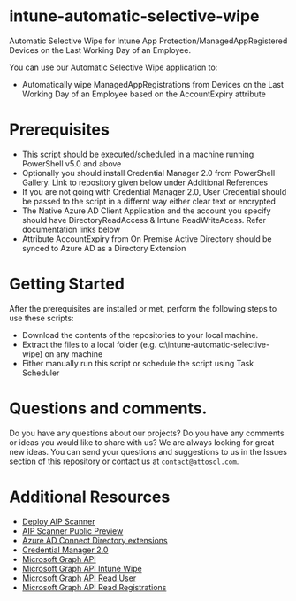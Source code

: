 # intune-automatic-selective-wipe

Automatic Selective Wipe for Intune App Protection/ManagedAppRegistered Devices on the Last Working Day of an Employee.

You can use our Automatic Selective Wipe application to:
* Automatically wipe ManagedAppRegistrations from Devices on the Last Working Day of an Employee based on the AccountExpiry attribute

# Prerequisites
* This script should be executed/scheduled in a machine running PowerShell v5.0 and above
* Optionally you should install Credential Manager 2.0 from PowerShell Gallery. Link to repository given below under Additional References
* If you are not going with Credential Manager 2.0, User Credential should be passed to the script in a differnt way either clear text or encrypted
* The Native Azure AD Client Application and the account you specify should have DirectoryReadAccess & Intune ReadWriteAcess. Refer documentation links below
* Attribute AccountExpiry from On Premise Active Directory should be synced to Azure AD as a Directory Extension

# Getting Started
After the prerequisites are installed or met, perform the following steps to use these scripts:
* Download the contents of the repositories to your local machine.
* Extract the files to a local folder (e.g. c:\intune-automatic-selective-wipe) on any machine
* Either manually run this script or schedule the script using Task Scheduler

# Questions and comments.
Do you have any questions about our projects? Do you have any comments or ideas you would like to share with us?
We are always looking for great new ideas. You can send your questions and suggestions to us in the Issues section of this repository or contact us at ``contact@attosol.com``.

# Additional Resources
* [Deploy AIP Scanner](https://docs.microsoft.com/en-us/azure/information-protection/deploy-use/deploy-aip-scanner)
* [AIP Scanner Public Preview](https://cloudblogs.microsoft.com/enterprisemobility/2017/10/25/azure-information-protection-scanner-in-public-preview/)
* [Azure AD Connect Directory extensions](https://docs.microsoft.com/en-us/azure/active-directory/hybrid/how-to-connect-sync-feature-directory-extensions)
* [Credential Manager 2.0](https://www.powershellgallery.com/packages/CredentialManager/2.0)
* [Microsoft Graph API](https://docs.microsoft.com/en-us/graph/overview)
* [Microsoft Graph API Intune Wipe](https://github.com/microsoftgraph/powershell-intune-samples/blob/master/AppProtectionPolicy/ManagedAppPolicy_Wipe.ps1)
* [Microsoft Graph API Read User](https://docs.microsoft.com/en-us/graph/api/user-get?view=graph-rest-1.0)
* [Microsoft Graph API Read Registrations](https://docs.microsoft.com/en-us/graph/api/intune-mam-managedappregistration-list?view=graph-rest-1.0)